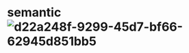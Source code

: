 # semantic![d22a248f-9299-45d7-bf66-62945d851bb5](https://user-images.githubusercontent.com/111347556/224616834-2a2bb30c-a589-4203-955e-a669ead0939d.jpg)

